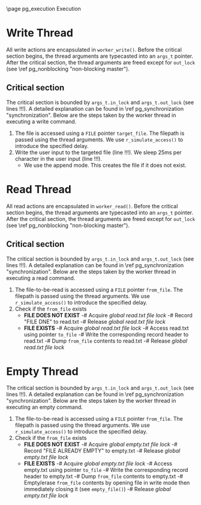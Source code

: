 \page pg_execution Execution

# Write Thread
All write actions are encapsulated in `worker_write()`. Before the critical section begins, the thread arguments are typecasted into an `args_t` pointer. After the critical section, the thread arguments are freed except for `out_lock` (see \ref pg_nonblocking "non-blocking master").

## Critical section
The critical section is bounded by `args_t.in_lock` and `args_t.out_lock` (see lines !!!). A detailed explanation can be found in \ref pg_synchronization "synchronization". Below are the steps taken by the worker thread in executing a write command.
1. The file is accessed using a `FILE` pointer `target_file`. The filepath is passed using the thread arguments. We use `r_simulate_access()` to introduce the specified delay.
2. Write the user input to the targeted file (line !!!). We sleep 25ms per character in the user input (line !!!). 
    - We use the append mode. This creates the file if it does not exist. 


# Read Thread
All read actions are encapsulated in `worker_read()`. Before the critical section begins, the thread arguments are typecasted into an `args_t` pointer. After the critical section, the thread arguments are freed except for `out_lock` (see \ref pg_nonblocking "non-blocking master").

## Critical section
The critical section is bounded by `args_t.in_lock` and `args_t.out_lock` (see lines !!!). A detailed explanation can be found in \ref pg_synchronization "synchronization". Below are the steps taken by the worker thread in executing a read command.
1. The file-to-be-read is accessed using a `FILE` pointer `from_file`. The filepath is passed using the thread arguments. We use `r_simulate_access()` to introduce the specified delay.
2. Check if the `from_file` exists
    - **FILE DOES NOT EXIST**
        -# Acquire *global read.txt file lock*
        -# Record "FILE DNE" to read.txt
        -# Release *global read.txt file lock*
    - **FILE EXISTS**
        -# Acquire *global read.txt file lock*
        -# Access read.txt using pointer `to_file`
        -# Write the corresponding record header to read.txt
        -# Dump `from_file` contents to read.txt
        -# Release *global read.txt file lock*

# Empty Thread
The critical section is bounded by `args_t.in_lock` and `args_t.out_lock` (see lines !!!). A detailed explanation can be found in \ref pg_synchronization "synchronization". Below are the steps taken by the worker thread in executing an empty command.
1. The file-to-be-read is accessed using a `FILE` pointer `from_file`. The filepath is passed using the thread arguments. We use `r_simulate_access()` to introduce the specified delay.
2. Check if the `from_file` exists
    - **FILE DOES NOT EXIST**
        -# Acquire *global empty.txt file lock*
        -# Record "FILE ALREADY EMPTY" to empty.txt
        -# Release *global empty.txt file lock*
    - **FILE EXISTS**
        -# Acquire *global empty.txt file lock*
        -# Access empty.txt using pointer `to_file`
        -# Write the corresponding record header to empty.txt
        -# Dump `from_file` contents to empty.txt
        -# Empty/erase `from_file` contents by opening file in write mode then immediately closing it (see `empty_file()`)
        -# Release *global empty.txt file lock*
